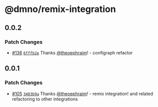 # @dmno/remix-integration

## 0.0.2

### Patch Changes

- [#136](https://github.com/dmno-dev/dmno/pull/136) [`6fffb2e`](https://github.com/dmno-dev/dmno/commit/6fffb2e4bb52be1424c1c8878ad48d6c98c8ae14) Thanks [@theoephraim](https://github.com/theoephraim)! - configraph refactor

## 0.0.1

### Patch Changes

- [#105](https://github.com/dmno-dev/dmno/pull/105) [`3483b9a`](https://github.com/dmno-dev/dmno/commit/3483b9a55459fae363d3618d993a19f83925d80f) Thanks [@theoephraim](https://github.com/theoephraim)! - remix integration! and related refactoring to other integrations
